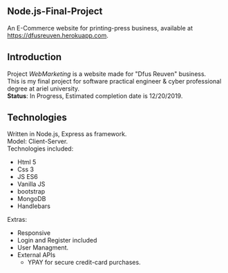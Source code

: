 
## Node.js-Final-Project
An E-Commerce website for printing-press business,
available at https://dfusreuven.herokuapp.com.


## Introduction 
Project *WebMarketing* is a website made for "Dfus Reuven" business.\
This is my final project for software practical engineer & cyber professional degree at ariel university.\
**Status**:
In Progress, Estimated completion date is 12/20/2019.
## Technologies
Written in Node.js, Express as framework.\
Model: Client-Server.\
Technologies included:
- Html 5
- Css 3
- JS ES6
- Vanilla JS
- bootstrap
- MongoDB
- Handlebars

Extras:
- Responsive
- Login and Register included
- User Managment.
- External APIs
  - YPAY for secure credit-card purchases.




